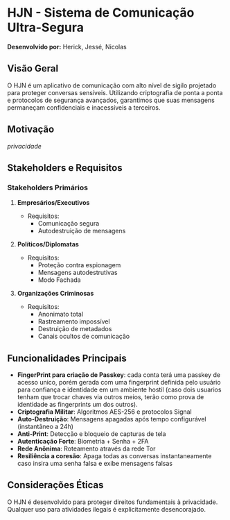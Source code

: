 # HJN - Sistema de Comunicação Ultra-Segura

**Desenvolvido por:** Herick, Jessé, Nicolas  

## Visão Geral
O HJN é um aplicativo de comunicação com alto nível de sigilo projetado para proteger conversas sensíveis. Utilizando criptografia de ponta a ponta e protocolos de segurança avançados, garantimos que suas mensagens permaneçam confidenciais e inacessíveis a terceiros.

## Motivação
_privacidade_

## Stakeholders e Requisitos

### Stakeholders Primários
1. **Empresários/Executivos**
   - Requisitos:
     - Comunicação segura
     - Autodestruição de mensagens

2. **Políticos/Diplomatas**
   - Requisitos:
     - Proteção contra espionagem
     - Mensagens autodestrutivas 
     - Modo Fachada

3. **Organizações Criminosas**
   - Requisitos:
     - Anonimato total
     - Rastreamento impossível
     - Destruição de metadados
     - Canais ocultos de comunicação

## Funcionalidades Principais
-  **FingerPrint para criação de Passkey**: cada conta terá uma passkey de acesso unico, porém gerada com uma fingerprint definida pelo usuário para confiança e identidade em um ambiente hostil (caso dois usuarios tenham que trocar chaves via outros meios, terão como prova de identidade as fingerprints um dos outros).
-  **Criptografia Militar**: Algoritmos AES-256 e protocolos Signal
-  **Auto-Destruição**: Mensagens apagadas após tempo configurável (instantâneo a 24h)
-  **Anti-Print**: Detecção e bloqueio de capturas de tela
-  **Autenticação Forte**: Biometria + Senha + 2FA
-  **Rede Anônima**: Roteamento através da rede Tor
-  **Resiliência a coresão**: Apaga todas as conversas instantaneamente caso insira uma senha falsa e exibe mensagens falsas

## Considerações Éticas
O HJN é desenvolvido para proteger direitos fundamentais à privacidade. Qualquer uso para atividades ilegais é explicitamente desencorajado.
